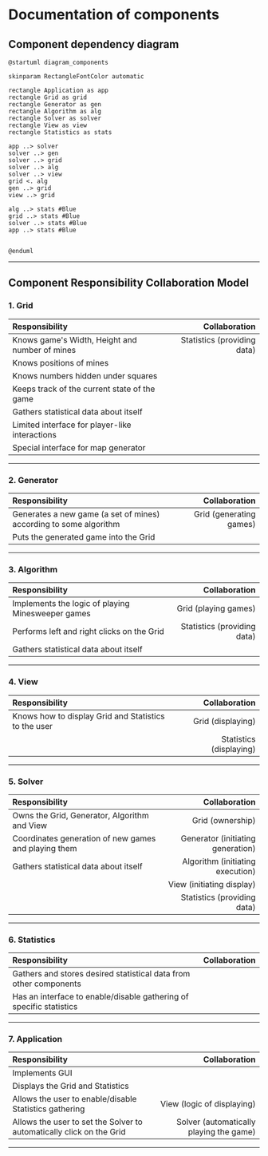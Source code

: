 # Documentation of components

## Component dependency diagram

```plantuml
@startuml diagram_components

skinparam RectangleFontColor automatic

rectangle Application as app
rectangle Grid as grid
rectangle Generator as gen
rectangle Algorithm as alg
rectangle Solver as solver
rectangle View as view
rectangle Statistics as stats

app ..> solver
solver ..> gen
solver ..> grid
solver ..> alg
solver ..> view
grid <. alg
gen ..> grid
view ..> grid

alg ..> stats #Blue
grid ..> stats #Blue
solver ..> stats #Blue
app ..> stats #Blue


@enduml
```
---
## Component Responsibility Collaboration Model

### 1. Grid
|Responsibility|Collaboration|
|:-|-:|
|Knows game's Width, Height and number of mines|Statistics (providing data)|
|Knows positions of mines||
|Knows numbers hidden under squares||
|Keeps track of the current state of the game||
|Gathers statistical data about itself||
|Limited interface for player-like interactions||
|Special interface for map generator||
---
### 2. Generator
|Responsibility|Collaboration|
|:-|-:|
|Generates a new game (a set of mines) according to some algorithm|Grid (generating games)|
|Puts the generated game into the Grid||
---
### 3. Algorithm
|Responsibility|Collaboration|
|:-|-:|
|Implements the logic of playing Minesweeper games|Grid (playing games)|
|Performs left and right clicks on the Grid|Statistics (providing data)|
|Gathers statistical data about itself|
---
### 4. View
|Responsibility|Collaboration|
|:-|-:|
|Knows how to display Grid and Statistics to the user|Grid (displaying)|
||Statistics (displaying)|
---
### 5. Solver
|Responsibility|Collaboration|
|:-|-:|
|Owns the Grid, Generator, Algorithm and View|Grid (ownership)|
|Coordinates generation of new games and playing them|Generator (initiating generation)|
|Gathers statistical data about itself|Algorithm (initiating execution)|
||View (initiating display)|
||Statistics (providing data)|
---
### 6. Statistics
|Responsibility|Collaboration|
|:-|-:|
|Gathers and stores desired statistical data from other components||
|Has an interface to enable/disable gathering of specific statistics||
---
### 7. Application
|Responsibility|Collaboration|
|:-|-:|
|Implements GUI|
|Displays the Grid and Statistics|
|Allows the user to enable/disable Statistics gathering|View (logic of displaying)|
|Allows the user to set the Solver to automatically click on the Grid|Solver (automatically playing the game)|
---
